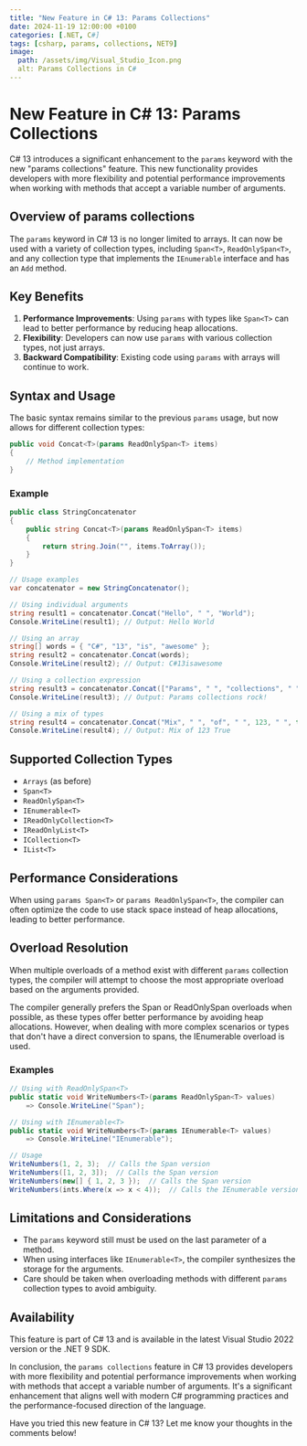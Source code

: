 ```yaml
---
title: "New Feature in C# 13: Params Collections"
date: 2024-11-19 12:00:00 +0100
categories: [.NET, C#]
tags: [csharp, params, collections, NET9]
image:
  path: /assets/img/Visual_Studio_Icon.png
  alt: Params Collections in C#
---
```


# New Feature in C# 13: Params Collections

C# 13 introduces a significant enhancement to the `params` keyword with the new "params collections" feature. This new functionality provides developers with more flexibility and potential performance improvements when working with methods that accept a variable number of arguments.

## Overview of params collections

The `params` keyword in C# 13 is no longer limited to arrays. It can now be used with a variety of collection types, including `Span<T>`, `ReadOnlySpan<T>`, and any collection type that implements the `IEnumerable` interface and has an `Add` method.

## Key Benefits

1. **Performance Improvements**: Using `params` with types like `Span<T>` can lead to better performance by reducing heap allocations.
2. **Flexibility**: Developers can now use `params` with various collection types, not just arrays.
3. **Backward Compatibility**: Existing code using `params` with arrays will continue to work.

## Syntax and Usage

The basic syntax remains similar to the previous `params` usage, but now allows for different collection types:

```csharp
public void Concat<T>(params ReadOnlySpan<T> items)
{
    // Method implementation
}
```

### Example

```cs
public class StringConcatenator
{
    public string Concat<T>(params ReadOnlySpan<T> items)
    {
        return string.Join("", items.ToArray());
    }
}

// Usage examples
var concatenator = new StringConcatenator();

// Using individual arguments
string result1 = concatenator.Concat("Hello", " ", "World");
Console.WriteLine(result1); // Output: Hello World

// Using an array
string[] words = { "C#", "13", "is", "awesome" };
string result2 = concatenator.Concat(words);
Console.WriteLine(result2); // Output: C#13isawesome

// Using a collection expression
string result3 = concatenator.Concat(["Params", " ", "collections", " ", "rock!"]);
Console.WriteLine(result3); // Output: Params collections rock!

// Using a mix of types
string result4 = concatenator.Concat("Mix", " ", "of", " ", 123, " ", true);
Console.WriteLine(result4); // Output: Mix of 123 True
```

## Supported Collection Types

- `Arrays` (as before)
- `Span<T>`
- `ReadOnlySpan<T>`
- `IEnumerable<T>`
- `IReadOnlyCollection<T>`
- `IReadOnlyList<T>`
- `ICollection<T>`
- `IList<T>`

## Performance Considerations

When using `params Span<T>` or `params ReadOnlySpan<T>`, the compiler can often optimize the code to use stack space instead of heap allocations, leading to better performance.

## Overload Resolution

When multiple overloads of a method exist with different `params` collection types, the compiler will attempt to choose the most appropriate overload based on the arguments provided.

The compiler generally prefers the Span<T> or ReadOnlySpan<T> overloads when possible, as these types offer better performance by avoiding heap allocations. However, when dealing with more complex scenarios or types that don't have a direct conversion to spans, the IEnumerable<T> overload is used.

### Examples

```csharp
// Using with ReadOnlySpan<T>
public static void WriteNumbers<T>(params ReadOnlySpan<T> values) 
    => Console.WriteLine("Span");

// Using with IEnumerable<T>
public static void WriteNumbers<T>(params IEnumerable<T> values) 
    => Console.WriteLine("IEnumerable");

// Usage
WriteNumbers(1, 2, 3);  // Calls the Span version
WriteNumbers([1, 2, 3]);  // Calls the Span version
WriteNumbers(new[] { 1, 2, 3 });  // Calls the Span version
WriteNumbers(ints.Where(x => x < 4));  // Calls the IEnumerable version

```

## Limitations and Considerations

- The `params` keyword still must be used on the last parameter of a method.
- When using interfaces like `IEnumerable<T>`, the compiler synthesizes the storage for the arguments.
- Care should be taken when overloading methods with different `params` collection types to avoid ambiguity.

## Availability

This feature is part of C# 13 and is available in the latest Visual Studio 2022 version or the .NET 9 SDK.

In conclusion, the `params collections` feature in C# 13 provides developers with more flexibility and potential performance improvements when working with methods that accept a variable number of arguments. It's a significant enhancement that aligns well with modern C# programming practices and the performance-focused direction of the language.

Have you tried this new feature in C# 13? Let me know your thoughts in the comments below!
